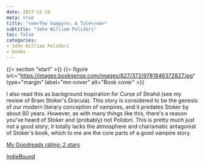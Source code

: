 ```yaml
---
date: 2017-12-10
meta: true
title: "<em>The Vampyre; A Tale</em>"
subtitle: "John William Polidori"
toc: false
categories:
- John William Polidori
- books
---
```


{{< section "start" >}}
{{< figure src="https://images.booksense.com/images/827/372/9781846372827.jpg" type="margin" label="mn-cover" alt="Book cover" >}}

I also read this as background inspiration for Curse of Strahd (see my review of Bram Stoker's Dracula). This story is considered to be the genesis of our modern literary conception of vampires, and it predates Stoker by about 80 years. However, as with many things like this, there's a reason you've heard of Stoker and (probably) not Polidori. This is pretty much just not a good story; it totally lacks the atmosphere and charismatic antagonist of Stoker's book, which to me are the core parts of a good vampire story.

[My Goodreads rating: 2 stars](https://www.goodreads.com/review/show/2210556156)  

[IndieBound](https://www.indiebound.org/book/9781846372827)
